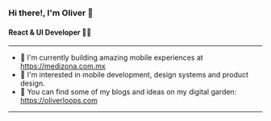### Hi there!, I'm Oliver :wave:
#### React & UI Developer 🏄‍♂️
---
- 🏥 I'm currently building amazing mobile experiences at https://medizona.com.mx
- 📱 I'm interested in mobile development, design systems and product design.
- 🌱 You can find some of my blogs and ideas on my digital garden: https://oliverloops.com
___

